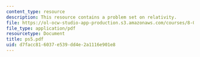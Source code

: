 ```yaml
---
content_type: resource
description: This resource contains a problem set on relativity.
file: https://ol-ocw-studio-app-production.s3.amazonaws.com/courses/8-033-relativity-fall-2006/d7facc816037e539dd4e2a1116e901e8_ps5.pdf
file_type: application/pdf
resourcetype: Document
title: ps5.pdf
uid: d7facc81-6037-e539-dd4e-2a1116e901e8
---
```

